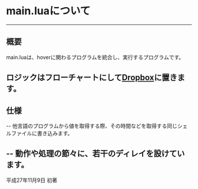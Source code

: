 # main.luaについて
---
## 概要

main.luaは、hoverに関わるプログラムを統合し、実行するプログラムです。  

ロジックはフローチャートにして[Dropbox](https://www.dropbox.com/home/HMU/2015%E5%B9%B4%E5%BA%A6/hover?preview=flow.gif)に置きます。  
---
## 仕様

-- 他言語のプログラムから値を取得する際、その時間などを取得する同じシェルファイルに書き込みます。

-- 動作や処理の節々に、若干のディレイを設けています。
---
  

平成27年11月9日 初著